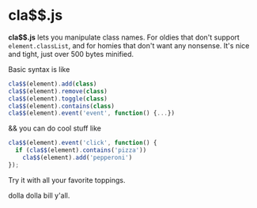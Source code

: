 # cla$$.js

**cla$$.js** lets you manipulate class names. For oldies that don't
support `element.classList`, and for homies that don't want any nonsense.
It's nice and tight, just over 500 bytes minified.

Basic syntax is like

```js
cla$$(element).add(class)
cla$$(element).remove(class)
cla$$(element).toggle(class)
cla$$(element).contains(class)
cla$$(element).event('event', function() {...})
```

&& you can do cool stuff like

```js
cla$$(element).event('click', function() {
  if (cla$$(element).contains('pizza'))
    cla$$(element).add('pepperoni')
});
```

Try it with all your favorite toppings.

dolla dolla bill y'all.
